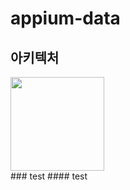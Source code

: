 # appium-data
## 아키텍처
<image src="doc/appium_archtecture.png" style="width: 150px;">
<br>
### test
#### test
